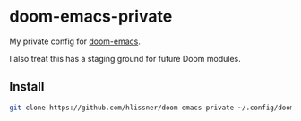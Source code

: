 # doom-emacs-private

My private config for [doom-emacs](https://github.com/hlissner/doom-emacs).

I also treat this has a staging ground for future Doom modules.

## Install

``` sh
git clone https://github.com/hlissner/doom-emacs-private ~/.config/doom
```
